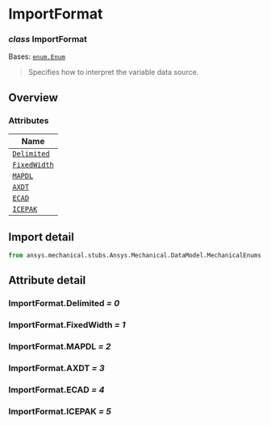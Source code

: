 # ImportFormat

<a id="ImportFormat"></a>

### *class* ImportFormat

Bases: [`enum.Enum`](https://docs.python.org/3/library/enum.html#enum.Enum)

> Specifies how to interpret the variable data source.

> <!-- !! processed by numpydoc !! -->

<a id="overview"></a>

## Overview

### Attributes

| Name |
| ------------------------------------------------------------------ |
| [`Delimited`](../Table/ImportFormat.md#ImportFormat.Delimited) |
| [`FixedWidth`](../Table/ImportFormat.md#ImportFormat.FixedWidth) |
| [`MAPDL`](#ImportFormat.MAPDL) |
| [`AXDT`](#ImportFormat.AXDT) |
| [`ECAD`](#ImportFormat.ECAD) |
| [`ICEPAK`](#ImportFormat.ICEPAK) |

<a id="import-detail"></a>

## Import detail

```python
from ansys.mechanical.stubs.Ansys.Mechanical.DataModel.MechanicalEnums.ExternalData import ImportFormat
```

<a id="attribute-detail"></a>

## Attribute detail

<a id="ImportFormat.Delimited"></a>

### ImportFormat.Delimited *= 0*

<a id="ImportFormat.FixedWidth"></a>

### ImportFormat.FixedWidth *= 1*

<a id="ImportFormat.MAPDL"></a>

### ImportFormat.MAPDL *= 2*

<a id="ImportFormat.AXDT"></a>

### ImportFormat.AXDT *= 3*

<a id="ImportFormat.ECAD"></a>

### ImportFormat.ECAD *= 4*

<a id="ImportFormat.ICEPAK"></a>

### ImportFormat.ICEPAK *= 5*
